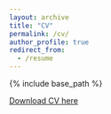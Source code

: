 ```yaml
---
layout: archive
title: "CV"
permalink: /cv/
author_profile: true
redirect_from:
  - /resume
---
```


{% include base_path %}


[Download CV here](http://knobloch-group.github.io/files/ek_cv2022.pdf)


